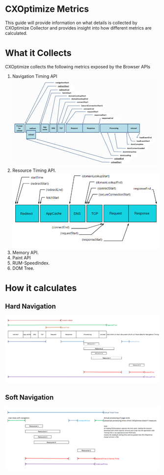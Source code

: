 # CXOptimize Metrics

This guide will provide information on what details is collected by CXOptimize Collector and provides insight into how different metrics are calculated.

#	What it Collects

CXOptimize collects the following metrics exposed by the Browser APIs

1.	Navigation Timing API
![](/Documents/images/navigationtiming.png "NavigationTiming API")
2.	Resource Timing API.
![](/Documents/images/resourcetiming.png "Resource Timing API")
3.	Memory API.
4.	Paint API
4.	RUM-SpeedIndex.
5.	DOM Tree.


# How it calculates

## Hard Navigation

![](/Documents/images/hardnavigationtime.png "Hard Navigation")

## Soft Navigation

![](/Documents/images/softnavtiming.png "Soft Navigation")

